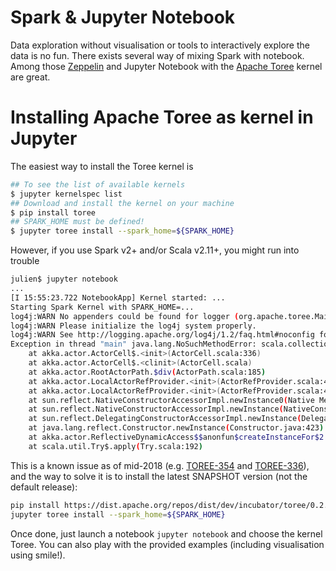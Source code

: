 Spark & Jupyter Notebook
============

Data exploration without visualisation or tools to interactively explore the data
is no fun. There exists several way of mixing Spark with notebook. Among those
[Zeppelin](https://zeppelin.apache.org/) and Jupyter Notebook
with the [Apache Toree](https://toree.incubator.apache.org/) kernel are great.

Installing Apache Toree as kernel in Jupyter
============

The easiest way to install the Toree kernel is

```bash
## To see the list of available kernels
$ jupyter kernelspec list
## Download and install the kernel on your machine
$ pip install toree
## SPARK_HOME must be defined!
$ jupyter toree install --spark_home=${SPARK_HOME}
```

However, if you use Spark v2+ and/or Scala v2.11+, you might run into trouble

```bash
julien$ jupyter notebook
...
[I 15:55:23.722 NotebookApp] Kernel started: ...
Starting Spark Kernel with SPARK_HOME=...
log4j:WARN No appenders could be found for logger (org.apache.toree.Main$$anon$1).
log4j:WARN Please initialize the log4j system properly.
log4j:WARN See http://logging.apache.org/log4j/1.2/faq.html#noconfig for more info.
Exception in thread "main" java.lang.NoSuchMethodError: scala.collection.immutable.HashSet$.empty()Lscala/collection/immutable/HashSet;
	at akka.actor.ActorCell$.<init>(ActorCell.scala:336)
	at akka.actor.ActorCell$.<clinit>(ActorCell.scala)
	at akka.actor.RootActorPath.$div(ActorPath.scala:185)
	at akka.actor.LocalActorRefProvider.<init>(ActorRefProvider.scala:465)
	at akka.actor.LocalActorRefProvider.<init>(ActorRefProvider.scala:453)
	at sun.reflect.NativeConstructorAccessorImpl.newInstance0(Native Method)
	at sun.reflect.NativeConstructorAccessorImpl.newInstance(NativeConstructorAccessorImpl.java:62)
	at sun.reflect.DelegatingConstructorAccessorImpl.newInstance(DelegatingConstructorAccessorImpl.java:45)
	at java.lang.reflect.Constructor.newInstance(Constructor.java:423)
	at akka.actor.ReflectiveDynamicAccess$$anonfun$createInstanceFor$2.apply(DynamicAccess.scala:78)
	at scala.util.Try$.apply(Try.scala:192)
```

This is a known issue as of mid-2018 (e.g. [TOREE-354](https://issues.apache.org/jira/browse/TOREE-354) and [TOREE-336](https://issues.apache.org/jira/browse/TOREE-336)), and the way
to solve it is to install the latest SNAPSHOT version (not the default release):

```bash
pip install https://dist.apache.org/repos/dist/dev/incubator/toree/0.2.0/snapshots/dev1/toree-pip/toree-0.2.0.dev1.tar.gz
jupyter toree install --spark_home=${SPARK_HOME}
```

Once done, just launch a notebook `jupyter notebook` and choose the kernel Toree.
You can also play with the provided examples (including visualisation using smile!).
